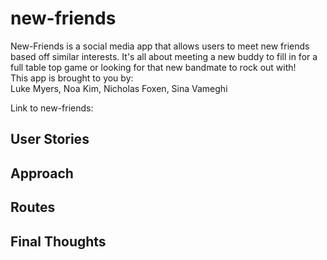 # new-friends

New-Friends is a social media app that allows users to meet new friends based off similar interests.  It's all about meeting a new buddy to fill in for a full table top game or looking for that new bandmate to rock out with!  
This app is brought to you by:  
Luke Myers, Noa Kim, Nicholas Foxen, Sina Vameghi  

Link to new-friends:  

## User Stories

## Approach

## Routes

## Final Thoughts